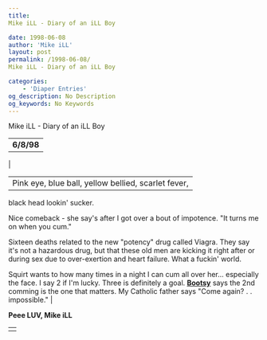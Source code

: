 ```yaml
---
title: 
Mike iLL - Diary of an iLL Boy

date: 1998-06-08
author: 'Mike iLL'
layout: post
permalink: /1998-06-08/
Mike iLL - Diary of an iLL Boy

categories:
    - 'Diaper Entries'
og_description: No Description
og_keywords: No Keywords
---
```

<style>
body {
  background-color: ;
  color: ;
}
a {
  color: ;
}
a:active {
  color: ;
}
a:visited {
  color: ;
}
</style>



Mike iLL - Diary of an iLL Boy








|  |
| --- |
|  **6/8/98**
 |

  
  



|  |
| --- |
| Pink eye, blue ball, yellow bellied, scarlet fever,
black head lookin' sucker.

Nice comeback - she say's after I got over a bout of impotence.
"It turns me on when you cum."


Sixteen deaths related to the new "potency" drug called Viagra. They say it's
not a hazardous drug, but that these old men are kicking it right after or during sex due to over-exertion and heart failure.
What a fuckin' world.

Squirt wants to how many times in a night I can cum all over her... especially the face.
I say 2 if I'm lucky. Three is definitely a goal. [**Bootsy**](http://www.duke.edu/~tmc/pfunk.html) says the 2nd comming is the one that matters. My Catholic father says "Come again? .
. impossible."
 |


 **Peee LUV, Mike iLL**

  



|  |
| --- |
|  |


  

  

  

  







